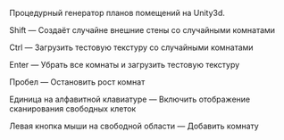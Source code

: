 Процедурный генератор планов помещений на Unity3d.

Shift — Создаёт случайне внешние стены со случайными комнатами

Ctrl — Загрузить тестовую текстуру со случайными комнатами

Enter — Убрать все комнаты и загрузить тестовую текстуру

Пробел — Остановить рост комнат

Единица на алфавитной клавиатуре — Включить отображение сканирования свободных клеток

Левая кнопка мыши на свободной области — Добавить комнату
